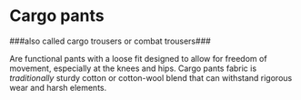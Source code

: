 # Cargo pants

###also called cargo trousers or combat trousers###

Are functional pants with a loose fit designed to allow for freedom of movement, especially at the knees and hips. Cargo pants fabric is *traditionally* sturdy cotton or cotton-wool blend that can withstand rigorous wear and harsh elements.